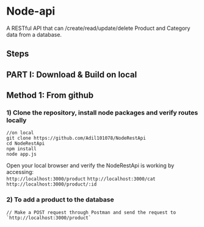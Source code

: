 # Node-api  
A RESTful API that can /create/read/update/delete Product and Category data from a database.
  

## Steps
     

## PART I: Download & Build on local

## Method 1: From github
### 1) Clone the repository, install node packages  and verify routes locally

``` 
//on local
git clone https://github.com/Adil101078/NodeRestApi
cd NodeRestApi
npm install
node app.js
```

Open your local browser and verify the NodeRestApi is working by accessing:     
`http://localhost:3000/product`
`http://localhost:3000/cat`   
`http://localhost:3000/product/:id`  

### 2) To add a product to the database
```
// Make a POST request through Postman and send the request to
`http://localhost:3000/product`



